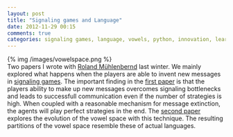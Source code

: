 ```yaml
---
layout: post
title: "Signaling games and Language"
date: 2012-11-29 00:15
comments: true
categories: signaling games, language, vowels, python, innovation, learning, evolution
---
```

{% img /images/vowelspace.png %}  
Two papers I wrote with <a href="http://www.sfs.uni-tuebingen.de/~roland/index.html">Roland Mühlenbernd</a> last winter. We mainly explored what happens when the players are able to invent new messages in <a href="http://en.wikipedia.org/wiki/Signaling_game">signaling games</a>. 
The important finding in the <a href="ForceOfInnovation.pdf">first paper</a> is that the players ability to make up new messages overcomes signaling bottlenecks and leads to successfull communication even if the number of strategies is high. When coupled with a reasonable mechanism for message extinction, the agents will play perfect strategies in the end. 
The <a href="Innovation_Evolution.pdf">second paper</a> explores the evolution of the vowel space with this technique. The resulting partitions of the vowel space resemble these of actual languages.   
